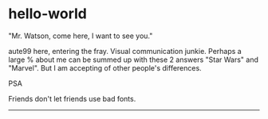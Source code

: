 hello-world
===========

"Mr. Watson, come here, I want to see you."

aute99 here, entering the fray. Visual communication junkie. Perhaps a large % about me can be summed up with these 2 answers "Star Wars" and "Marvel". But I am accepting of other people's differences.


PSA

Friends don't let friends use bad fonts.

***
  
